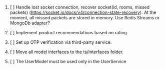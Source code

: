 1. [ ] Handle lost socket connection, recover socket(id, rooms, missed packets) (https://socket.io/docs/v4/connection-state-recovery).
At the moment, all missed packets are stored in memory. Use Redis Streams or MongoDb adapter?

2. [ ] Implement product recommendations based on rating.

3. [ ] Set up OTP verification via third-party service.

4. [ ] Move all model interfaces to the ts/interfaces folder.

5. [ ] The UserModel must be used only in the UserService 




